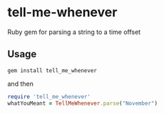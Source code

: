 # tell-me-whenever
Ruby gem for parsing a string to a time offset

## Usage
`gem install tell_me_whenever`

and then

```ruby
require 'tell_me_whenever'
whatYouMeant = TellMeWhenever.parse("November")
```
